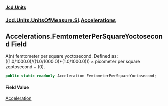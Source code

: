 #### [Jcd.Units](index.md 'index')
### [Jcd.Units.UnitsOfMeasure.SI](Jcd.Units.UnitsOfMeasure.SI.md 'Jcd.Units.UnitsOfMeasure.SI').[Accelerations](Accelerations.md 'Jcd.Units.UnitsOfMeasure.SI.Accelerations')

## Accelerations.FemtometerPerSquareYoctosecond Field

A(n) femtometer per square yoctosecond. Defined as: ((1.0/1000.0)/((1.0/1000.0)*(1.0/1000.0))) × picometer per square zeptosecond + (0).

```csharp
public static readonly Acceleration FemtometerPerSquareYoctosecond;
```

#### Field Value
[Acceleration](Acceleration.md 'Jcd.Units.UnitTypes.Acceleration')